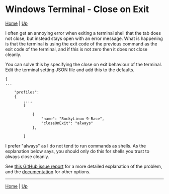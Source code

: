 # Windows Terminal - Close on Exit

[Home](../index) | [Up](wsl-index)

I often get an annoying error when exiting a terminal shell that the tab does not close, but instead stays open with an error message. What is happening is that the terminal is using the exit code of the previous command as the exit code of the terminal, and if this is not zero then it does not close cleanly.

You can solve this by specifying the close on exit behaviour of the terminal. Edit the terminal setting JSON file and add this to the defaults.

```
{
...

    "profiles": 
    {
        ...,
        [

            {
                "name": "RockyLinux-9-Base",
                "closeOnExit": "always"
            },

        ]
```

I prefer "always" as I do not tend to run commands as shells. As the explanation below says, you should only do this for shells you trust to always close cleanly.

See [this GitHub issue report](https://github.com/microsoft/terminal/issues/4223) for a more detailed explanation of the problem, and the [documentation](https://learn.microsoft.com/en-us/windows/terminal/customize-settings/profile-advanced#profile-termination-behavior) for other options.

---
[Home](../index) | [Up](wsl-index)
